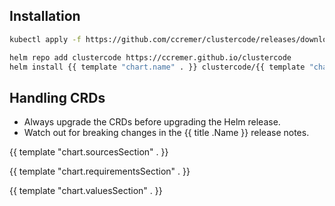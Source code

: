 <!---
The README.md file is automatically generated with helm-docs!

Edit the README.gotmpl.md template instead.
-->

## Installation

```bash
kubectl apply -f https://github.com/ccremer/clustercode/releases/download/{{ template "chart.name" . }}-{{ template "chart.version" . }}/crds.yaml
```

```bash
helm repo add clustercode https://ccremer.github.io/clustercode
helm install {{ template "chart.name" . }} clustercode/{{ template "chart.name" . }}
```

## Handling CRDs

* Always upgrade the CRDs before upgrading the Helm release.
* Watch out for breaking changes in the {{ title .Name }} release notes.

{{ template "chart.sourcesSection" . }}

{{ template "chart.requirementsSection" . }}
<!---
The values below are generated with helm-docs!

Document your changes in values.yaml and let `make docs:helm` generate this section.
-->
{{ template "chart.valuesSection" . }}
